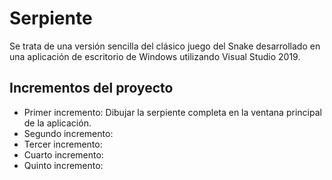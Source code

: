 # Serpiente
Se trata de una versión sencilla del clásico juego del Snake desarrollado en una aplicación de escritorio de Windows utilizando Visual Studio 2019.

Incrementos del proyecto
------------------------
* Primer incremento: Dibujar la serpiente completa en la ventana principal de la aplicación.
* Segundo incremento:
* Tercer incremento:
* Cuarto incremento:
* Quinto incremento:

